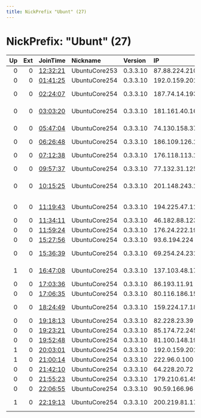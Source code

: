 ```yaml
---
title: NickPrefix "Ubunt" (27)
---
```


# NickPrefix: "Ubunt" (27)

|   Up |   Ext | JoinTime                                                                                            | Nickname      | Version   | IP              | AS                                       | CC   |   ORp |   Dirp | OS    | Contact   |   eFamMembers |
|-----:|------:|:----------------------------------------------------------------------------------------------------|:--------------|:----------|:----------------|:-----------------------------------------|:-----|------:|-------:|:------|:----------|--------------:|
|    0 |     0 | [12:32:21](https://metrics.torproject.org/rs.html#details/A8BF40FBA08B93E2BAAB1D71B8824211B3F3F48F) | UbuntuCore253 | 0.3.3.10  | 87.88.224.210   | Bouygues Telecom SA                      | fr   | 38996 |      0 | Linux | None      |             1 |
|    0 |     0 | [01:41:25](https://metrics.torproject.org/rs.html#details/7C48D8EF58511FDD277D1C9391BC21C8476FF3B7) | UbuntuCore254 | 0.3.3.10  | 192.0.159.201   | TekSavvy Solutions, Inc.                 | ca   | 39637 |      0 | Linux | None      |             1 |
|    0 |     0 | [02:24:07](https://metrics.torproject.org/rs.html#details/DD44712BD16D409857BBA6C88D74FBE84EBCECAE) | UbuntuCore254 | 0.3.3.10  | 187.74.14.193   | TELEFu00D4NICA BRASIL S.A                | br   | 43739 |      0 | Linux | None      |             1 |
|    0 |     0 | [03:03:20](https://metrics.torproject.org/rs.html#details/396D3D52E48134045A94EAB90319858125FCA046) | UbuntuCore254 | 0.3.3.10  | 181.161.40.161  | TELEFu00D3NICA CHILE S.A.                | cl   | 36143 |      0 | Linux | None      |             1 |
|    0 |     0 | [05:47:04](https://metrics.torproject.org/rs.html#details/E3EE0DD65CECEF98608515D390C13562F4F7C054) | UbuntuCore254 | 0.3.3.10  | 74.130.158.37   | Time Warner Cable Internet LLC           | us   | 37919 |      0 | Linux | None      |             1 |
|    0 |     0 | [06:26:48](https://metrics.torproject.org/rs.html#details/6C1E201F70C5F0F034CB4C79F75921A0DB4C514A) | UbuntuCore254 | 0.3.3.10  | 186.109.126.136 | Telecom Argentina S.A.                   | ar   | 44431 |      0 | Linux | None      |             1 |
|    0 |     0 | [07:12:38](https://metrics.torproject.org/rs.html#details/71918B3AA1E30BCD095B7F088C440F2D2893E98C) | UbuntuCore254 | 0.3.3.10  | 176.118.113.185 | Informational communications LLC         | ru   | 39291 |      0 | Linux | None      |             1 |
|    0 |     0 | [09:57:37](https://metrics.torproject.org/rs.html#details/E13D079E898C3B89E45B04B1DCDA0B44FEE61CAD) | UbuntuCore254 | 0.3.3.10  | 77.132.31.125   | SFR SA                                   | fr   | 36495 |      0 | Linux | None      |             1 |
|    0 |     0 | [10:15:25](https://metrics.torproject.org/rs.html#details/D4978F2AC1C889ABC24B8ED5EC9738F46D09719A) | UbuntuCore254 | 0.3.3.10  | 201.148.243.105 | VIA SUL TELECOMUNICAu00C7OES LTDA ME     | br   | 36155 |      0 | Linux | None      |             1 |
|    0 |     0 | [11:19:43](https://metrics.torproject.org/rs.html#details/268045D874292A65438B38D0C2229E07F4F0DA9D) | UbuntuCore254 | 0.3.3.10  | 194.225.47.110  | Sharif University Of Technology          | ir   | 38631 |      0 | Linux | None      |             1 |
|    0 |     0 | [11:34:11](https://metrics.torproject.org/rs.html#details/91C68BB8716FA42A74ADBDD72078280F4A3875E7) | UbuntuCore254 | 0.3.3.10  | 46.182.88.123   | Linkem spa                               | it   | 41087 |      0 | Linux | None      |             1 |
|    0 |     0 | [11:59:24](https://metrics.torproject.org/rs.html#details/02549C84E4E55506F2B9795105B5C4BB3CE41F1E) | UbuntuCore254 | 0.3.3.10  | 176.24.222.190  | Sky UK Limited                           | gb   | 39129 |      0 | Linux | None      |             1 |
|    0 |     0 | [15:27:56](https://metrics.torproject.org/rs.html#details/E95D1E717A67437D5DF260CD2D13B5253721FC7B) | UbuntuCore254 | 0.3.3.10  | 93.6.194.224    | SFR SA                                   | fr   | 42089 |      0 | Linux | None      |             1 |
|    0 |     0 | [15:36:39](https://metrics.torproject.org/rs.html#details/F7EF9D04656979E0D39CDE05F7E5CFA73E9B41BE) | UbuntuCore254 | 0.3.3.10  | 69.254.24.231   | Comcast Cable Communications, LLC        | us   | 40619 |      0 | Linux | None      |             1 |
|    1 |     0 | [16:47:08](https://metrics.torproject.org/rs.html#details/C85906FDA324F9097CF6DFEC591305A5870708EC) | UbuntuCore254 | 0.3.3.10  | 137.103.48.173  | Atlantic Broadband Finance, LLC          | us   | 41795 |      0 | Linux | None      |             1 |
|    0 |     0 | [17:03:36](https://metrics.torproject.org/rs.html#details/876B7E681ED52CD1E5A704F4108F01CCDE6110C8) | UbuntuCore254 | 0.3.3.10  | 86.193.11.91    | Orange                                   | fr   | 33439 |      0 | Linux | None      |             1 |
|    0 |     0 | [17:06:35](https://metrics.torproject.org/rs.html#details/D2CA3DB4E8988984B2529B5125F08D268CCA1E56) | UbuntuCore254 | 0.3.3.10  | 80.116.186.150  | Telecom Italia                           | it   | 44693 |      0 | Linux | None      |             1 |
|    0 |     0 | [18:24:49](https://metrics.torproject.org/rs.html#details/1C90C4149D037C907E19585CDBB1F442D4D6DE4D) | UbuntuCore254 | 0.3.3.10  | 159.224.17.185  | Content Delivery Network Ltd             | ua   | 44811 |      0 | Linux | None      |             1 |
|    0 |     0 | [19:18:13](https://metrics.torproject.org/rs.html#details/719426B9E78DC1DA2B976B9C8EB7FEC8333A7B7D) | UbuntuCore254 | 0.3.3.10  | 82.228.23.39    | Free SAS                                 | fr   | 45101 |      0 | Linux | None      |             1 |
|    0 |     0 | [19:23:21](https://metrics.torproject.org/rs.html#details/1646C28A128C04A798F6A37A0C77E7BE437B94C9) | UbuntuCore254 | 0.3.3.10  | 85.174.72.245   | Rostelecom                               | ru   | 40481 |      0 | Linux | None      |             1 |
|    0 |     0 | [19:52:48](https://metrics.torproject.org/rs.html#details/C7114C8A3D8E26DA6C02E7165BF1F98DDA9C451F) | UbuntuCore254 | 0.3.3.10  | 81.100.148.194  | Virgin Media Limited                     | gb   | 39547 |      0 | Linux | None      |             1 |
|    1 |     0 | [20:03:01](https://metrics.torproject.org/rs.html#details/FE6C53487DD6F1E46072517B467B4A8709BEFE84) | UbuntuCore254 | 0.3.3.10  | 192.0.159.201   | TekSavvy Solutions, Inc.                 | ca   | 36255 |      0 | Linux | None      |             1 |
|    1 |     0 | [21:00:14](https://metrics.torproject.org/rs.html#details/B9CA5A9D4EC616E39501FAB40C8C09A6155D47B7) | UbuntuCore254 | 0.3.3.10  | 222.96.0.100    | Korea Telecom                            | kr   | 44577 |      0 | Linux | None      |             1 |
|    0 |     0 | [21:42:10](https://metrics.torproject.org/rs.html#details/62F2DFF20C802BE6B414FAED72E9156877434D4F) | UbuntuCore254 | 0.3.3.10  | 64.228.20.72    | Bell Canada                              | ca   | 44571 |      0 | Linux | None      |             1 |
|    0 |     0 | [21:55:23](https://metrics.torproject.org/rs.html#details/FA5C670FCF9C797E75DAEB52FDFC95CBF49E832E) | UbuntuCore254 | 0.3.3.10  | 179.210.61.45   | CLARO S.A.                               | br   | 33007 |      0 | Linux | None      |             1 |
|    0 |     0 | [22:06:55](https://metrics.torproject.org/rs.html#details/8DDE84470D9213D3633DFD62EC468B153397C084) | UbuntuCore254 | 0.3.3.10  | 90.59.166.96    | Orange                                   | fr   | 36499 |      0 | Linux | None      |             1 |
|    1 |     0 | [22:19:13](https://metrics.torproject.org/rs.html#details/07423BCDFF7B07F08D949890F7BAB4604AC6E2B5) | UbuntuCore254 | 0.3.3.10  | 200.219.81.17   | Brasil Telecom S/A - Filial Distrito Fed | br   | 38967 |      0 | Linux | None      |             1 |
